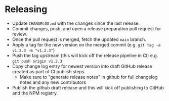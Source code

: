 # Releasing

- Update `CHANGELOG.md` with the changes since the last release.
- Commit changes, push, and open a release preparation pull request for review.
- Once the pull request is merged, fetch the updated `main` branch.
- Apply a tag for the new version on the merged commit (e.g. `git tag -a v1.2.3 -m "v1.2.3"`)
- Push the tag upstream (this will kick off the release pipeline in CI) e.g. `git push origin v1.2.3`
- Copy change log entry for newest version into draft GitHub release created as part of CI publish steps.
  - Make sure to "generate release notes" in github for full changelog notes and any new contributors
- Publish the github draft release and this will kick off publishing to GitHub and the NPM registry.